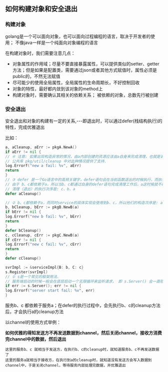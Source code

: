 ## 如何构建对象和安全退出

### 构建对象
golang是一个可以面向对象，也可以面向过程编程的语言，取决于开发者的使用； 不像java一样是一个纯面向对象编程的语言

在构建对象时，我们需要注意几点：
 - 对象属性的作用域；尽量不要直接暴露属性，可以提供类似的setter、getter方法；但是如果是配置类，需要通过json或者其他方式赋值时，属性必须是public的，不然无法赋值
 - 尽可能少的使用全局属性，全局属性的生命周期长，不好控制回收
 - 对象的特性，最好都内敛到该对象的method上
 - 构建对象时，需要确认其相关的依赖关系； 被依赖的对象，总数先行被创建

### 安全退出
安全退出和对象的构建有一定的关系,---即退出时，可以通过defer(栈结构执行)的特性，完成优雅退出

比如：
```go
a, aCleanup, aErr := pkgA.NewA()
if aErr != nil {
// ④ 注意: 如果出现构造异常的情况，由a内部创建的资源应该由a自身来完成清理，也就是说只有构造成功的时候才需要由使用方通过defer来执行cleanup.
// 公共库 pkg/util/cleanup 中对此种情况提供了支持.
log.Errorf("new a fail: %v", aErr)
return
}
// ③ defer 是一个Go语言中的高频关键字，defer语句会在当前函数退出的时候执行，而执行次序是defer调用次序的反向次序
// 由于 b、c都依赖于a，所以当b、c都通过自身的defer语句完成清理工作后，a这时候就不再有使用者，故而可以开始执行它自身的清理工作.
// 清理（退出）的执行次序是: c、b、a
defer aCleanup()

// ② b、c都依赖于a，而同时service的具体实现会使用到b、c，所以他们的构造次序是: a、b、c、srvImpl
b, bCleanup, bErr := pkgB.NewB(a)
if bErr != nil {
log.Errorf("new b fail: %v", bErr)
return
}
defer bCleanup()
c, cCleanup, cErr := pkgC.NewB(a)
if cErr != nil {
log.Errorf("new c fail: %v", cErr)
return
}
defer cCleanup()

svrImpl := &serviceImpl{B: b, C: c}
s.Register(svrImpl)
// ① s是一个常见的框架用法. 
// 服务端启动的时候一般会在底层启动一个无限循环来监听请求， 即 s.Server() 会一直阻塞住。 直到服务进程收到退出信号（如SIGINT）后才返回.
if err := s.Server(); err != nil {
log.Errorf("server start fail: %v", err)
}
```

服务b、c 都依赖于服务a；在defer的执行过程中，会先执行b、c的cleanup方法后，才会执行a的cleanup方法

以channel的使用方式举例：

**如何优雅的得知发送方不再发送数据到channel，然后关闭channel，接收方消费完channel中的数据，然后退出**

```text
这里的服务b、c 就相当于发送方，在执行b、c的cleanup时，就知道服务b、c不再发送数据了
这里的服务a就相当于接收方，在执行到a的cleanup时，就知道没有发送方会写入数据到channel中，于是关闭channel，等待服务内部处理完数据，并优雅退出
```
